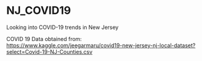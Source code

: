 # NJ_COVID19
Looking into COVID-19 trends in New Jersey

COVID 19 Data obtained from: https://www.kaggle.com/jeegarmaru/covid19-new-jersey-nj-local-dataset?select=Covid-19-NJ-Counties.csv
